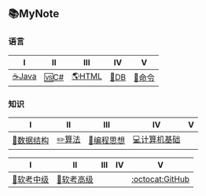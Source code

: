 ## 📚MyNote
 
### 语言
|&nbsp;&nbsp;&nbsp;&nbsp;Ⅰ&nbsp;&nbsp;&nbsp;&nbsp;|  Ⅱ  |  Ⅲ  |  Ⅳ  |  Ⅴ  | 
|:----:|:----:|:----:|:----:|:----:|
|[☕Java️](Interview-Java/Java.md)|[🆚C#](Interview-NET/NET.md)|[🌎HTML](Interview-HTML/HTML.md)|[💾DB](Interview-DB/DB.md)|[🔧命令](Interview-Other/Tool.md) |

### 知识
|  Ⅰ  |  Ⅱ  |  Ⅲ  |  Ⅳ  |  Ⅴ  | 
|:----:|:----:|:----:|:----:|:----:|
|[📏数据结构](Interview-DSAndA/DS.md)|[✏️算法](Interview-DSAndA/Algorithm.md)|[🎴编程思想](Interview-ComAndThink/Thinking.md)|[💻计算机基础](Interview-ComAndThink/ComputerBasic.md)| |


|  Ⅰ  |  Ⅱ  |  Ⅲ  |  Ⅳ  |  Ⅴ  | 
|:----:|:----:|:----:|:----:|:----:| 
|[📃软考中级](Interview-Other/NCRE.md)|[📃软考高级](Interview-Other/NCRE2.md)| | | [:octocat:GitHub](Interview-Other/GitHub.md)| 

